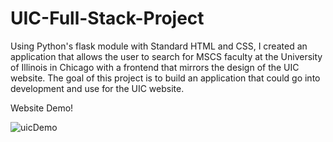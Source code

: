# UIC-Full-Stack-Project
Using Python's flask module with Standard HTML and CSS, I created an application that allows the user to search for MSCS faculty at the University of Illinois in Chicago with a frontend that mirrors the design of the UIC website. The goal of this project is to build an application that could go into development and use for the UIC website.

Website Demo!

![uicDemo](https://user-images.githubusercontent.com/88683496/204618547-494ec534-db3e-46b6-a43c-2bde47fda277.gif)
